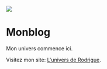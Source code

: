 ![](https://img.shields.io/badge/-En%20dev-yellow)

# Monblog

Mon univers commence ici. 

Visitez mon site: [L'univers de Rodrigue](https://rodrigue.netlify.app/).
